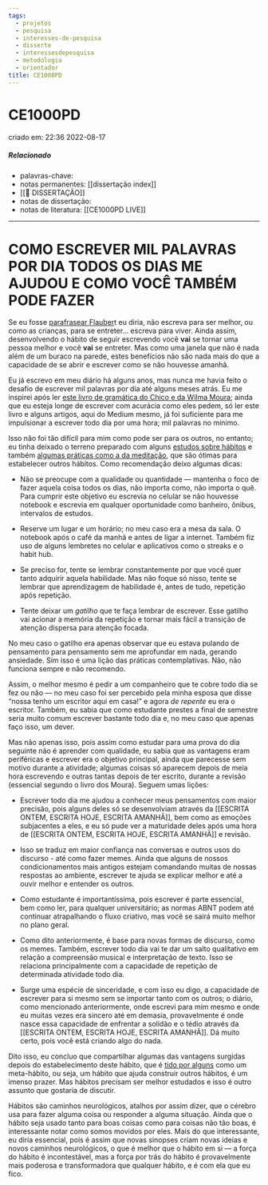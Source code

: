 ```yaml
---
tags:
  - projetos
  - pesquisa
  - interesses-de-pesquisa
  - disserte
  - interessesdepesquisa
  - metodologia
  - orientador
title: CE1000PD
---
```

# CE1000PD
criado em: 22:36 2022-08-17

##### Relacionado
- palavras-chave: 
- notas permanentes: [[dissertação index]]
- [[📕 DISSERTAÇÃO]]
- notas de dissertação:
- notas de literatura: [[CE1000PD LIVE]]

---

# COMO ESCREVER MIL PALAVRAS POR DIA TODOS OS DIAS ME AJUDOU E COMO VOCÊ TAMBÉM PODE FAZER

Se eu fosse [parafrasear Flauber](https://en.wikiquote.org/wiki/Gustave_Flaubert)t eu diria, não escreva para ser melhor, ou como as crianças, para se entreter… escreva para viver. Ainda assim, desenvolvendo o hábito de seguir escrevendo você **vai** se tornar uma pessoa melhor e você **vai** se entreter. Mas como uma janela que não é nada além de um buraco na parede, estes benefícios não são nada mais do que a capacidade de se abrir e escrever como se não houvesse amanhã.

Eu já escrevo em meu diário há alguns anos, mas nunca me havia feito o desafio de escrever mil palavras por dia até alguns meses atrás. Eu me inspirei após ler [este livro de gramática do Chico e da Wilma Moura](https://www.amazon.com.br/Tirando-letra-Orienta%C3%A7%C3%B5es-pr%C3%A1ticas-escrever-ebook/dp/B074TWMZLB/ref=cm_cr_srp_d_product_top?ie=UTF8); ainda que eu esteja longe de escrever com acurácia como eles pedem, só ler este livro e alguns artigos, aqui do Medium mesmo, já foi suficiente para me impulsionar a escrever todo dia por uma hora; mil palavras no mínimo.

Isso não foi tão difícil para mim como pode ser para os outros, no entanto; eu tinha deixado o terreno preparado com alguns [estudos sobre hábitos](https://www.amazon.com.br/poder-do-h%C3%A1bito-Charles-Duhigg/dp/8539004119/ref=pd_bxgy_14_img_2?_encoding=UTF8&pd_rd_i=8539004119&pd_rd_r=35de7a21-dad2-11e8-b1e4-5f3ea650bb69&pd_rd_w=ANodm&pd_rd_wg=INyEq&pf_rd_i=desktop-dp-sims&pf_rd_m=A1ZZFT5FULY4LN&pf_rd_p=8f1717e5-6e62-42a9-8dff-5315a0fa89d7&pf_rd_r=T2C8N0V3JEJNMS2TMZZ3&pf_rd_s=desktop-dp-sims&pf_rd_t=40701&psc=1&refRID=T2C8N0V3JEJNMS2TMZZ3) e também [algumas práticas como a da meditação](https://www.amazon.com.br/MEDITA%C3%87%C3%83O-VIPASSANA-viver-segundo-Goenka-ebook/dp/B008J6T436?__mk_pt_BR=%C3%85M%C3%85%C5%BD%C3%95%C3%91&keywords=goenka&qid=1540745760&s=STRING(br-books-storename)&sr=1-1&ref=sr_1_1), que são ótimas para estabelecer outros hábitos. Como recomendação deixo algumas dicas:

-   Não se preocupe com a qualidade ou quantidade — mantenha o foco de fazer aquela coisa todos os dias, não importa como, não importa o quê. Para cumprir este objetivo eu escrevia no celular se não houvesse notebook e escrevia em qualquer oportunidade como banheiro, ônibus, intervalos de estudos.
    
-   Reserve um lugar e um horário; no meu caso era a mesa da sala. O notebook após o café da manhã e antes de ligar a internet. Também fiz uso de alguns lembretes no celular e aplicativos como o streaks e o habit hub.
    
-   Se preciso for, tente se lembrar constantemente por que você quer tanto adquirir aquela habilidade. Mas não foque só nisso, tente se lembrar que aprendizagem de habilidade é, antes de tudo, repetição após repetição.
    
-   Tente deixar um _gatilho_ que te faça lembrar de escrever. Esse gatilho vai acionar a memória da repetição e tornar mais fácil a transição de atenção dispersa para atenção focada.
    

No meu caso o gatilho era apenas observar que eu estava pulando de pensamento para pensamento sem me aprofundar em nada, gerando ansiedade. Sim isso é uma lição das práticas contemplativas. Não, não funciona sempre e não recomendo.

Assim, o melhor mesmo é pedir a um companheiro que te cobre todo dia se fez ou não — no meu caso foi ser percebido pela minha esposa que disse “nossa tenho um escritor aqui em casa!” e agora _de repente_ eu era o escritor. Também, eu sabia que como estudante prestes a final de semestre seria muito comum escrever bastante todo dia e, no meu caso que apenas faço isso, um dever.

Mas não apenas isso, pois assim como estudar para uma prova do dia seguinte não é aprender com qualidade, eu sabia que as vantagens eram periféricas e escrever era o objetivo principal, ainda que parecesse sem motivo durante a atividade; algumas coisas só aparecem depois de meia hora escrevendo e outras tantas depois de ter escrito, durante a revisão (essencial segundo o livro dos Moura). Seguem umas lições:

-   Escrever todo dia me ajudou a conhecer meus pensamentos com maior precisão, pois alguns deles só se desenvolviam através da [[ESCRITA ONTEM, ESCRITA HOJE, ESCRITA AMANHÃ]], bem como as emoções subjacentes a eles, e eu só pude ver a maturidade deles após uma hora de [[ESCRITA ONTEM, ESCRITA HOJE, ESCRITA AMANHÃ]] e revisão.
    
-   Isso se traduz em maior confiança nas conversas e outros usos do discurso - até como fazer memes. Ainda que alguns de nossos condicionamentos mais antigos estejam comandando muitas de nossas respostas ao ambiente, escrever te ajuda se explicar melhor e até a ouvir melhor e entender os outros.
    
-   Como estudante é importantíssima, pois escrever é parte essencial, bem como ler, para qualquer universitário; as normas ABNT podem até continuar atrapalhando o fluxo criativo, mas você se sairá muito melhor no plano geral.
    
-   Como dito anteriormente, é base para novas formas de discurso, como os memes. Também, escrever todo dia vai te dar um salto qualitativo em relação a compreensão musical e interpretação de texto. Isso se relaciona principalmente com a capacidade de repetição de determinada atividade todo dia.
    
-   Surge uma espécie de sinceridade, e com isso eu digo, a capacidade de escrever para si mesmo sem se importar tanto com os outros; o diário, como mencionado anteriormente, onde escrevi para mim mesmo e onde eu muitas vezes era sincero até em demasia, provavelmente é onde nasce essa capacidade de enfrentar a solidão e o tédio através da [[ESCRITA ONTEM, ESCRITA HOJE, ESCRITA AMANHÃ]]. Dá muito certo, pois você está criando algo do nada.
    

Dito isso, eu concluo que compartilhar algumas das vantagens surgidas depois do estabelecimento deste hábito, que é [tido por alguns](https://medium.com/the-mission/why-i-write-1000-words-every-day-2bd72162a01d) como um meta-hábito, ou seja, um hábito que ajuda construir outros hábitos, é um imenso prazer. Mas hábitos precisam ser melhor estudados e isso é outro assunto que gostaria de discutir.

Hábitos são caminhos neurológicos, atalhos por assim dizer, que o cérebro usa para fazer alguma coisa ou responder a alguma situação. Ainda que o hábito seja usado tanto para boas coisas como para coisas não tão boas, é interessante notar como somos movidos por eles. Mais do que interessante, eu diria essencial, pois é assim que novas sinopses criam novas ideias e novos caminhos neurológicos, o que é melhor que o hábito em si — a força do hábito é incontestável, mas a força por trás do hábito é provavelmente mais poderosa e transformadora que qualquer hábito, e é com ela que eu fico.